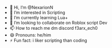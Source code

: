 - 👋 Hi, I’m @NexarionN
- 👀 I’m interested in Scripting
- 🌱 I’m currently learning Lua+
- 💞️ I’m looking to collaborate on Roblox script Dev
- 📫 How to reach me dm discord f3arx_ech0
- 😄 Pronouns: he/him
- ⚡ Fun fact: i liker scripting than coding

<!---
NexarionN/NexarionN is a ✨ special ✨ repository because its `README.md` (this file) appears on your GitHub profile.
You can click the Preview link to take a look at your changes.
--->
